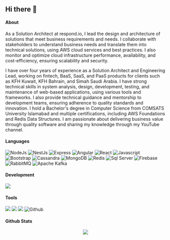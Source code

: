 ## Hi there 👋

#### About

As a Solution Architect at respond.io, I lead the design and architecture of solutions that meet business requirements and needs. I collaborate with stakeholders to understand business needs and translate them into technical solutions, using AWS cloud services and best practices. I also monitor and optimize cloud infrastructure performance, availability, and cost-efficiency, ensuring scalability and security.

I have over four years of experience as a Solution Architect and Engineering Lead, working on fintech, BaaS, SaaS, and PaaS products for clients such as KFH Kuwait, KFH Bahrain, and Simah Saudi Arabia. I have strong technical skills in system analysis, design, development, testing, and maintenance of web-based applications, using various tools and frameworks. I also provide technical guidance and mentorship to development teams, ensuring adherence to quality standards and innovation. I hold a Bachelor's degree in Computer Science from COMSATS University Islamabad and multiple certifications, including AWS Foundations and Redis Data Structures. I am passionate about delivering business value through quality software and sharing my knowledge through my YouTube channel.

#### Languages
![NodeJs](https://img.shields.io/badge/-Node-darkgreen?logo=node.js&logoColor=white&style=flat)
![NestJs](https://img.shields.io/badge/-NestJS-a59d9f?style=flat&logo=nestjs&logoColor=e0234e)
![Express](https://img.shields.io/badge/-Express-grey?logo=Express&logoColor=white&style=flat)
![Angular](https://img.shields.io/badge/-Angular-939393?style=flat&logo=angular&logoColor=d10404)
![React](https://img.shields.io/badge/-React-61DAFB?style=flat&logo=react&logoColor=3c3c3c)
![Javascript](https://img.shields.io/badge/-JavaScript-F7DF1E?style=flat&logo=javascript&logoColor=3c3c3c)
![Bootstrap](https://img.shields.io/badge/-Bootstrap-purple?style=flat&logo=bootstrap&logoColor=white)
![Cassandra](https://img.shields.io/badge/-Casandra-FFFFFF?style=flat&logo=ApacheCassandra&logoColor=blue)
![MongoDB](https://img.shields.io/badge/-MongoDB-grey?style=flat-square&logo=mongodb)
![Redis](https://img.shields.io/badge/-Redis-red?style=flat&logo=Redis&logoColor=white)
![Sql Server](https://img.shields.io/badge/-SQL%20Server-grey?style=flat&logo=microsoftsqlserver&logoColor=white)
![Firebase](https://img.shields.io/badge/-Firebase-ed8e00?style=flat-square&logo=firebase)
![RabbitMQ](https://img.shields.io/badge/-RabbitMQ-orange?style=flat&logo=rabbitmq&logoColor=white)
![Apache Kafka](https://img.shields.io/badge/-Apache%20Kafka-f4f4f4?style=flat&logo=apachekafka&logoColor=black)


#### Development
![](https://img.shields.io/badge/-Visual_Studio_Code-007ACC?style=flat&logo=visual-studio-code&logoColor=white)


#### Tools
![](https://img.shields.io/badge/-Postman-FFFFFF?logo=postman&logoColor=orange&style=flat)
![](https://img.shields.io/badge/-Git-white?logo=git&logoColor=red&style=flat)
![](https://img.shields.io/badge/-Jira-white?logo=jira&logoColor=blue&style=flat)
![Github](http://img.shields.io/badge/-Github-000000?style=flat-square&logo=github)


#### Github Stats  
<div align="center"><img src="https://github-readme-stats.vercel.app/api?username=huzaifa-asif&show_icons=true&count_private=true&hide_border=true" align="center" /></div>  

